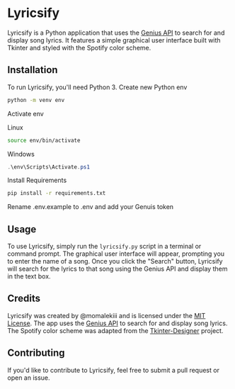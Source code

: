 

# Lyricsify

Lyricsify is a Python application that uses the [Genius API](https://genius.com/developers) to search for and display song lyrics. It features a simple graphical user interface built with Tkinter and styled with the Spotify color scheme.

## Installation

To run Lyricsify, you'll need Python 3. Create new Python env

```bash
python -m venv env
```

Activate env

Linux
```bash
source env/bin/activate
```

Windows
```ps1
.\env\Scripts\Activate.ps1
```

Install Requirements

```bash
pip install -r requirements.txt
```

Rename .env.example to .env and add your Genuis token

## Usage

To use Lyricsify, simply run the `lyricsify.py` script in a terminal or command prompt. The graphical user interface will appear, prompting you to enter the name of a song. Once you click the "Search" button, Lyricsify will search for the lyrics to that song using the Genius API and display them in the text box.


## Credits

Lyricsify was created by @momalekiii and is licensed under the [MIT License](LICENSE.md). The app uses the [Genius API](https://genius.com/developers) to search for and display song lyrics. The Spotify color scheme was adapted from the [Tkinter-Designer](https://github.com/ParthJadhav/Tkinter-Designer) project.

## Contributing

If you'd like to contribute to Lyricsify, feel free to submit a pull request or open an issue.